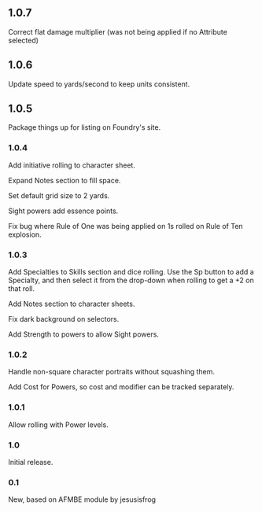 ## 1.0.7

Correct flat damage multiplier (was not being applied if no Attribute selected)

## 1.0.6

Update speed to yards/second to keep units consistent.

## 1.0.5

Package things up for listing on Foundry's site.

### 1.0.4

Add initiative rolling to character sheet.

Expand Notes section to fill space.

Set default grid size to 2 yards.

Sight powers add essence points.

Fix bug where Rule of One was being applied on 1s rolled on Rule of Ten explosion.

### 1.0.3

Add Specialties to Skills section and dice rolling.  Use the Sp button to add a Specialty, and then select it from the drop-down when rolling to get a +2 on that roll.

Add Notes section to character sheets.

Fix dark background on selectors.

Add Strength to powers to allow Sight powers.

### 1.0.2

Handle non-square character portraits without squashing them.

Add Cost for Powers, so cost and modifier can be tracked separately.

### 1.0.1

Allow rolling with Power levels.

### 1.0

Initial release.

### 0.1

New, based on AFMBE module by jesusisfrog
